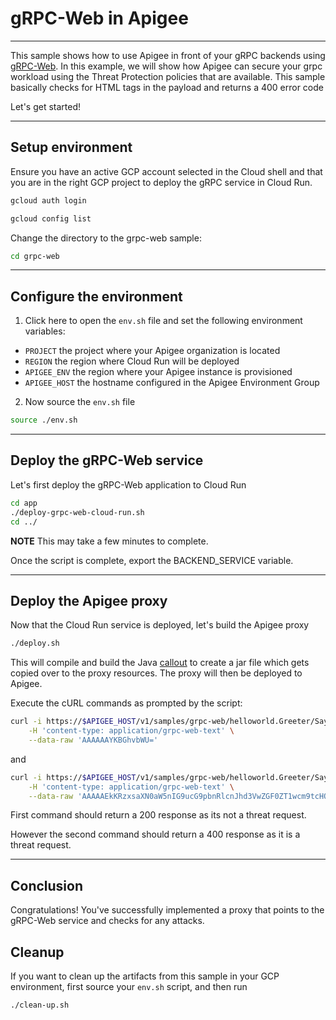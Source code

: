 # gRPC-Web in Apigee

---
This sample shows how to use Apigee in front of your gRPC backends using [gRPC-Web](https://github.com/grpc/grpc-web). In this example, we will show how Apigee can secure your grpc workload using the Threat Protection policies that are available. This sample basically checks for HTML tags in the payload and returns a 400 error code

Let's get started!

---

## Setup environment

Ensure you have an active GCP account selected in the Cloud shell and that you are in the right GCP project to deploy the gRPC service in Cloud Run.

```sh
gcloud auth login
```

```sh
gcloud config list
```

Change the directory to the grpc-web sample:

```sh
cd grpc-web
```

---

## Configure the environment

1. Click <walkthrough-editor-open-file filePath="grpc-web/env.sh">here</walkthrough-editor-open-file> to open the `env.sh` file and set the following environment variables:

* `PROJECT` the project where your Apigee organization is located
* `REGION` the region where Cloud Run will be deployed
* `APIGEE_ENV` the region where your Apigee instance is provisioned
* `APIGEE_HOST` the hostname configured in the Apigee Environment Group

2. Now source the `env.sh` file

```bash
source ./env.sh
```

---

## Deploy the gRPC-Web service

Let's first deploy the gRPC-Web application to Cloud Run

```bash
cd app
./deploy-grpc-web-cloud-run.sh
cd ../
```

**NOTE** This may take a few minutes to complete.

Once the script is complete, export the BACKEND_SERVICE variable.

---

## Deploy the Apigee proxy

Now that the Cloud Run service is deployed, let's build the Apigee proxy

```sh
./deploy.sh
```

This will compile and build the Java [callout](../callout) to create a jar file which gets copied over to the proxy resources. The proxy will then be deployed to Apigee.

Execute the cURL commands as prompted by the script:

```sh
curl -i https://$APIGEE_HOST/v1/samples/grpc-web/helloworld.Greeter/SayHello \
    -H 'content-type: application/grpc-web-text' \
    --data-raw 'AAAAAAYKBGhvbWU='
```

and

```sh
curl -i https://$APIGEE_HOST/v1/samples/grpc-web/helloworld.Greeter/SayHello \
    -H 'content-type: application/grpc-web-text' \
    --data-raw 'AAAAAEkKRzxsaXN0aW5nIG9ucG9pbnRlcnJhd3VwZGF0ZT1wcm9tcHQoMSkgc3R5bGU9ZGlzcGxheTpibG9jaz5YU1M8L2xpc3Rpbmc+'
```

First command should return a 200 response as its not a threat request.

However the second command should return a 400 response as it is a threat request.

---

## Conclusion

<walkthrough-conclusion-trophy></walkthrough-conclusion-trophy>

Congratulations! You've successfully implemented a proxy that points to the gRPC-Web service and checks for any attacks.

<walkthrough-inline-feedback></walkthrough-inline-feedback>

## Cleanup

If you want to clean up the artifacts from this sample in your GCP environment, first source your `env.sh` script, and then run

```bash
./clean-up.sh
```
